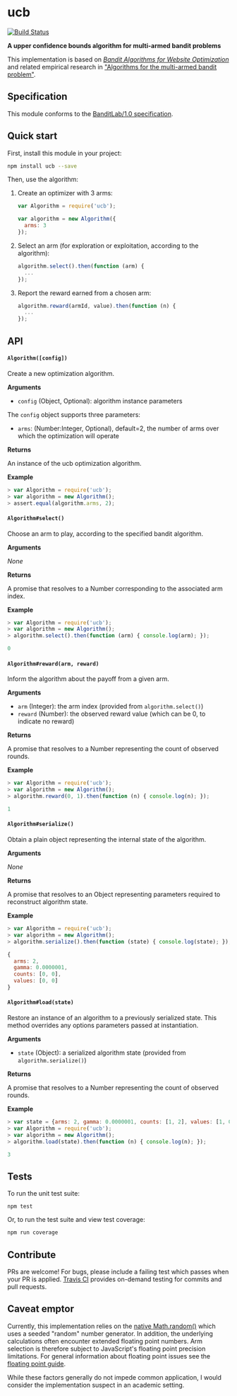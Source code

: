 ucb
=======

[![Build Status](https://travis-ci.org/kurttheviking/ucb.svg)](https://travis-ci.org/kurttheviking/ucb)

**A upper confidence bounds algorithm for multi-armed bandit problems**

This implementation is based on [<em>Bandit Algorithms for Website Optimization</em>](http://shop.oreilly.com/product/0636920027393.do) and related empirical research in ["Algorithms for the multi-armed bandit problem"](https://d2w9gswcdc2jtf.cloudfront.net/research/Algorithms+for+the+multi-armed+bandit+problem.pdf).


## Specification

This module conforms to the [BanditLab/1.0 specification](https://github.com/banditlab/spec-js/blob/master/README.md).


## Quick start

First, install this module in your project:

```sh
npm install ucb --save
```

Then, use the algorithm:

1. Create an optimizer with 3 arms:

    ```js
    var Algorithm = require('ucb');

    var algorithm = new Algorithm({
      arms: 3
    });
    ```

2. Select an arm (for exploration or exploitation, according to the algorithm):

    ```js
    algorithm.select().then(function (arm) {
      ...
    });
    ```

3. Report the reward earned from a chosen arm:

    ```js
    algorithm.reward(armId, value).then(function (n) {
      ...
    });
    ```


## API

#### `Algorithm([config])`

Create a new optimization algorithm.

**Arguments**

- `config` (Object, Optional): algorithm instance parameters

The `config` object supports three parameters:

- `arms`: (Number:Integer, Optional), default=2, the number of arms over which the optimization will operate

**Returns**

An instance of the ucb optimization algorithm.

**Example**

```js
> var Algorithm = require('ucb');
> var algorithm = new Algorithm();
> assert.equal(algorithm.arms, 2);
```

#### `Algorithm#select()`

Choose an arm to play, according to the specified bandit algorithm.

**Arguments**

_None_

**Returns**

A promise that resolves to a Number corresponding to the associated arm index.

**Example**

```js
> var Algorithm = require('ucb');
> var algorithm = new Algorithm();
> algorithm.select().then(function (arm) { console.log(arm); });

0
```

#### `Algorithm#reward(arm, reward)`

Inform the algorithm about the payoff from a given arm.

**Arguments**

- `arm` (Integer): the arm index (provided from `algorithm.select()`)
- `reward` (Number): the observed reward value (which can be 0, to indicate no reward)

**Returns**

A promise that resolves to a Number representing the count of observed rounds.

**Example**

```js
> var Algorithm = require('ucb');
> var algorithm = new Algorithm();
> algorithm.reward(0, 1).then(function (n) { console.log(n); });

1
```

#### `Algorithm#serialize()`

Obtain a plain object representing the internal state of the algorithm.

**Arguments**

_None_

**Returns**

A promise that resolves to an Object representing parameters required to reconstruct algorithm state.

**Example**

```js
> var Algorithm = require('ucb');
> var algorithm = new Algorithm();
> algorithm.serialize().then(function (state) { console.log(state); });

{
  arms: 2,
  gamma: 0.0000001,
  counts: [0, 0],
  values: [0, 0]
}
```

#### `Algorithm#load(state)`

Restore an instance of an algorithm to a previously serialized state. This method overrides any options parameters passed at instantiation.

**Arguments**

- `state` (Object): a serialized algorithm state (provided from `algorithm.serialize()`)

**Returns**

A promise that resolves to a Number representing the count of observed rounds.

**Example**

```js
> var state = {arms: 2, gamma: 0.0000001, counts: [1, 2], values: [1, 0.5]};
> var Algorithm = require('ucb');
> var algorithm = new Algorithm();
> algorithm.load(state).then(function (n) { console.log(n); });

3
```


## Tests

To run the unit test suite:

```
npm test
```

Or, to run the test suite and view test coverage:

```sh
npm run coverage
```


## Contribute

PRs are welcome! For bugs, please include a failing test which passes when your PR is applied. [Travis CI](https://travis-ci.org/kurttheviking/ucb) provides on-demand testing for commits and pull requests.


## Caveat emptor

Currently, this implementation relies on the [native Math.random()](https://developer.mozilla.org/en-US/docs/Web/JavaScript/Reference/Global_Objects/Math/random) which uses a seeded "random" number generator. In addition, the underlying calculations often encounter extended floating point numbers. Arm selection is therefore subject to JavaScript's floating point precision limitations. For general information about floating point issues see the [floating point guide](http://floating-point-gui.de).

While these factors generally do not impede common application, I would consider the implementation suspect in an academic setting.
